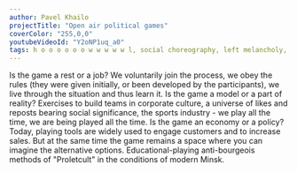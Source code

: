 ```yaml
---
author: Pavel Khailo
projectTitle: "Open air political games"
coverColor: "255,0,0"
youtubeVideoId: "Y2oNP1uq_a0"
tags: h o o o o o o w w w w w l, social choreography, left melancholy, psychodata
---
```

Is the game a rest or a job? We voluntarily join the process, we obey the rules (they were given initially, or been developed by the participants), we live through the situation and thus learn it. Is the game a model or a part of reality? Exercises to build teams in corporate culture, a universe of likes and reposts bearing social significance, the sports industry - we play all the time, we are being played all the time. Is the game an economy or a policy? Today, playing tools are widely used to engage customers and to increase sales. But at the same time the game remains a space where you can imagine the alternative options. Educational-playing anti-bourgeois methods of "Proletcult" in the conditions of modern Minsk.